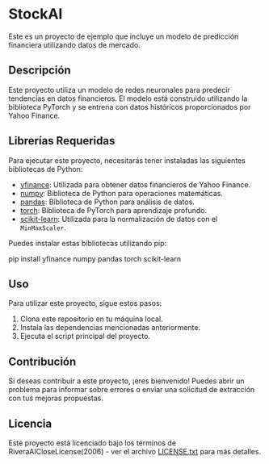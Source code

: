 # StockAI
Este es un proyecto de ejemplo que incluye un modelo de predicción financiera utilizando datos de mercado.

## Descripción

Este proyecto utiliza un modelo de redes neuronales para predecir tendencias en datos financieros. El modelo está construido utilizando la biblioteca PyTorch y se entrena con datos históricos proporcionados por Yahoo Finance.

## Librerías Requeridas

Para ejecutar este proyecto, necesitarás tener instaladas las siguientes bibliotecas de Python:

- [yfinance](https://pypi.org/project/yfinance/): Utilizada para obtener datos financieros de Yahoo Finance.
- [numpy](https://numpy.org/): Biblioteca de Python para operaciones matemáticas.
- [pandas](https://pandas.pydata.org/): Biblioteca de Python para análisis de datos.
- [torch](https://pytorch.org/): Biblioteca de PyTorch para aprendizaje profundo.
- [scikit-learn](https://scikit-learn.org/stable/): Utilizada para la normalización de datos con el `MinMaxScaler`.

Puedes instalar estas bibliotecas utilizando pip:

pip install yfinance numpy pandas torch scikit-learn


## Uso

Para utilizar este proyecto, sigue estos pasos:

1. Clona este repositorio en tu máquina local.
2. Instala las dependencias mencionadas anteriormente.
3. Ejecuta el script principal del proyecto.

## Contribución

Si deseas contribuir a este proyecto, ¡eres bienvenido! Puedes abrir un problema para informar sobre errores o enviar una solicitud de extracción con tus mejoras propuestas.

## Licencia

Este proyecto está licenciado bajo los términos de RiveraAICloseLicense(2006) - ver el archivo [LICENSE.txt](LICENSE.txt) para más detalles.


